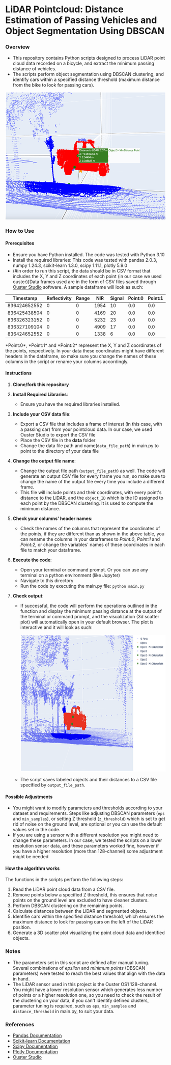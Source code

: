 # LiDAR Pointcloud: Distance Estimation of Passing Vehicles and Object Segmentation Using DBSCAN
### Overview
- This repository contains Python scripts designed to process LiDAR point cloud data recorded on a bicycle, and extract the minimum passing distance of vehicles.
- The scripts perform object segmentation using DBSCAN clustering, and identify cars within a specified distance threshold (maximum distance from the bike to look for passing cars). 
<p align="center">
  <img src="header_sc.png" alt="Scatter plot" width="550" height="400">
</p>



### How to Use

#### Prerequisites
- Ensure you have Python installed. The code was tested with Python 3.10
- Install the required libraries:
This code was tested with pandas 2.0.3, numpy 1.24.3, scikit-learn 1.3.0, scipy 1.11.1, plotly 5.9.0
- (#in order to run this script, the data should be in CSV format that includes the X, Y and Z coordinates of each point (in our case we used ouster))Data frames used are in the form of CSV files saved through [Ouster Studio](https://ouster.com/products/software/ouster-studio) software. A sample dataframe will look as such:
<div align="center">

| Timestamp      | Reflectivity | Range | NIR  | Signal | Point:0 | Point:1 | Point:2 |
|----------------|--------------|-------|------|--------|---------|---------|---------|
| 836424652552   | 0            | 0     | 1954 | 10     | 0.0     | 0.0     | 0.0     |
| 836425438504   | 0            | 0     | 4169 | 20     | 0.0     | 0.0     | 0.0     |
| 836326323152   | 0            | 0     | 5232 | 23     | 0.0     | 0.0     | 0.0     |
| 836327109104   | 0            | 0     | 4909 | 17     | 0.0     | 0.0     | 0.0     |
| 836424652552   | 0            | 0     | 1338 | 6      | 0.0     | 0.0     | 0.0     |
</div>
*Point:0*, *Point:1* and *Point:2* represent the X, Y and Z coordinates of the points, respectively. In your data these coordinates might have different headers in the dataframe, so make sure you change the names of these columns in the script or rename your columns accordingly. 


#### Instructions
1. **Clone/fork this repository**

2. **Install Required Libraries**:

     - Ensure you have the required libraries installed. 

3. **Include your CSV data file**:
    - Export a CSV file that includes a frame of interest (in this case, with a passing car) from your pointcloud data. In our case, we used Ouster Studio to export the CSV file
    - Place the CSV file in the **data** folder
    - Change the data file path and name(`data_file_path`) in main.py to point to the directory of your data file

4. **Change the output file name**:
    - Change the output file path (`output_file_path`) as well. The code will generate an output CSV file for every frame you run, so make sure to change the name of the output file every time you include a different frame. 
    - This file will include points and their coordinates, with every point's distance to the LiDAR, and the `object_ID` which is the ID assigned to each point by the DBSCAN clustering. It is used to compute the minimum distance.

5. **Check your columns' header names**:
    - Check the names of the columns that represent the coordinates of the points, if they are different than as shown in the above table, you can rename the columns in your dataframes to *Point:0*, *Point:1* and *Point:2*, or change the variables' names of these coordinates in each file to match your dataframe.

6. **Execute the code**:

    - Open your terminal or command prompt. Or you can use any terminal on a python environment (like Jupyter)
    - Navigate to this directory
    - Run the code by executing the main.py file:
    `python main.py`

6. **Check output**:
    
    - If successful, the code will perform the operations outlined in the function and display the minimum passing distance at the output of the terminal or command prompt, and the visualization (3d scatter plot) will automatically open in your default browser. The plot is interactive and it will look as such:
      <p align="center">
      <img src="Pointcloud.png" alt="Point cloud" width="650" height="430">
      </p>

    - The script saves labeled objects and their distances to a CSV file specified by `output_file_path`.

#### Possible Adjustments

- You might want to modify parameters and thresholds according to your dataset and requirements. Steps like adjusting DBSCAN parameters (`eps` and `min_samples`), or setting Z threshold (`z_threshold`) which is set to get rid of noise on the ground level, are optional or you can use the default values set in the code.
- If you are using a sensor with a different resolution you might need to change these parameters. In our case, we tested the scripts on a lower resolution sensor data, and these parameters worked fine, however if you have a higher resolution (more than 128-channel) some adjustment might be needed

#### How the algorithm works

The functions in the scripts perform the following steps:
1. Read the LiDAR point cloud data from a CSV file.
2. Remove points below a specified Z threshold, this ensures that noise points on the ground level are excluded to have cleaner clusters.
3. Perform DBSCAN clustering on the remaining points.
4. Calculate distances between the LiDAR and segmented objects.
5. Identifie cars within the specified distance threshold, which ensures the maximum distance to look for passing cars on the left of the LiDAR position.
6. Generate a 3D scatter plot visualizing the point cloud data and identified objects.

### Notes

- The parameters set in this script are defined after manual tuning. Several combinations of *epsilon* and *minimum points* (DBSCAN parameters) were tested to reach the best values that align with the data in hand.  
- The LiDAR sensor used in this project is the Ouster OS1 128-channel. You might have a lower resolution sensor which generates less number of points or a higher resolution one, so you need to check the result of the clustering on your data, if you can't identify defined clusters, parameter tuning is required, such as `eps`, `min_samples` and `distance_threshold` in main.py, to suit your data. 

### References

- [Pandas Documentation](https://pandas.pydata.org/pandas-docs/stable/index.html)
- [Scikit-learn Documentation](https://scikit-learn.org/stable/documentation.html)
- [Scipy Documentation](https://docs.scipy.org/doc/)
- [Plotly Documentation](https://plotly.com/python/)
- [Ouster Studio](https://ouster.com/products/software/ouster-studio)


